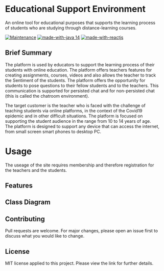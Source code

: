 # Educational Support Environment 

An online tool for educational purposes that supports the learning process of students who are studying through distance-learning courses.


[![Maintenance](https://img.shields.io/badge/Maintained%3F-yes-green.svg)](https://GitHub.com/Naereen/StrapDown.js/graphs/commit-activity)
[![made-with-java 14](https://img.shields.io/badge/Made%20with-Java-1f425f.svg)](https://www.java.com/en/)
[![made-with-reactjs](https://img.shields.io/badge/Made%20with-reactjs-1f425f.svg)](https://reactjs.org/)

## Brief Summary

The platform is used by educators to support the learning process of their students with online education. The platform offers teachers features for creating assignments, courses, videos and also allows the teacher to track the Sentiment of the students. The platform offers the opportunity for students to pose questions to their fellow students and to the teachers. This communication is supported for persisted chat and for non-persisted chat (this is called the chatroom environment). 

The target customer is the teacher who is faced with the challenge of teaching students via online platforms, in the context of the Covid19 epidemic and in other difficult situations. The platform is focused on supporting the student audience in the range from 10 to 14 years of age. The platform is designed to support any device that can access the internet, from small screen smart phones to desktop PC.


# Usage

The useage of the site requires membership and therefore registration for the teachers and the students.


## Features



## Class Diagram



## Contributing

Pull requests are welcome. For major changes, please open an issue first to discuss what you would like to change.

## License

MIT license applied to this project. Please view the link for further details.
